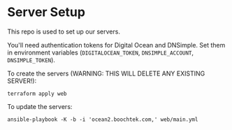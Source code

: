 Server Setup
============

This repo is used to set up our servers.

You'll need authentication tokens for Digital Ocean and DNSimple.
Set them in environment variables
(`DIGITALOCEAN_TOKEN`, `DNSIMPLE_ACCOUNT`, `DNSIMPLE_TOKEN`).


To create the servers (WARNING: THIS WILL DELETE ANY EXISTING SERVER!):

~~~ shell
terraform apply web
~~~

To update the servers:

~~~ shell
ansible-playbook -K -b -i 'ocean2.boochtek.com,' web/main.yml
~~~
